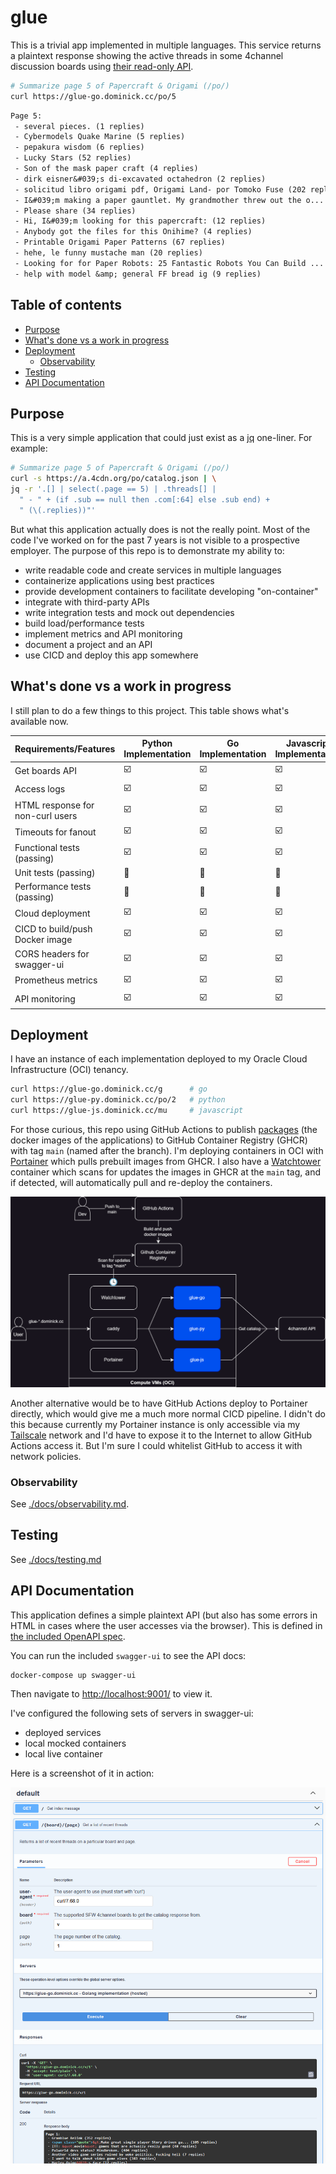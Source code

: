 # glue <!-- omit in toc -->

This is a trivial app implemented in multiple languages. This service returns a plaintext response showing the active threads in some 4channel discussion boards using [their read-only API](https://github.com/4chan/4chan-API). 

```sh
# Summarize page 5 of Papercraft & Origami (/po/)
curl https://glue-go.dominick.cc/po/5
```
```txt
Page 5: 
 - several pieces. (1 replies)
 - Cybermodels Quake Marine (5 replies)
 - pepakura wisdom (6 replies)
 - Lucky Stars (52 replies)
 - Son of the mask paper craft (4 replies)
 - dirk eisner&#039;s di-excavated octahedron (2 replies)
 - solicitud libro origami pdf, Origami Land- por Tomoko Fuse (202 replies)
 - I&#039;m making a paper gauntlet. My grandmother threw out the o... (16 replies)
 - Please share (34 replies)
 - Hi, I&#039;m looking for this papercraft: (12 replies)
 - Anybody got the files for this Onihime? (4 replies)
 - Printable Origami Paper Patterns (67 replies)
 - hehe, le funny mustache man (20 replies)
 - Looking for for Paper Robots: 25 Fantastic Robots You Can Build ... (2 replies)
 - help with model &amp; general FF bread ig (9 replies)
```

## Table of contents <!-- omit in toc -->
- [Purpose](#purpose)
- [What's done vs a work in progress](#whats-done-vs-a-work-in-progress)
- [Deployment](#deployment)
  - [Observability](#observability)
- [Testing](#testing)
- [API Documentation](#api-documentation)


## Purpose
This is a very simple application that could just exist as a [jq](https://jqlang.github.io/jq/) one-liner. For example:
```sh
# Summarize page 5 of Papercraft & Origami (/po/)
curl -s https://a.4cdn.org/po/catalog.json | \
jq -r '.[] | select(.page == 5) | .threads[] |
  " - " + (if .sub == null then .com[:64] else .sub end) +
  " (\(.replies))"'
```

But what this application actually does is not the really point. Most of the code I've worked on for the past 7 years is not visible to a prospective employer. The purpose of this repo is to demonstrate my ability to:
- write readable code and create services in multiple languages
- containerize applications using best practices
- provide development containers to facilitate developing "on-container"
- integrate with third-party APIs
- write integration tests and mock out dependencies
- build load/performance tests
- implement metrics and API monitoring
- document a project and an API
- use CICD and deploy this app somewhere

## What's done vs a work in progress
I still plan to do a few things to this project. This table shows what's available now.

|Requirements/Features|Python<br>Implementation|Go<br>Implementation|Javascript<br>Implementation|
|---|---|---|---|
|Get boards API|☑️|☑️|☑️|
|Access logs|☑️|☑️|☑️|
|HTML response for non-curl users|☑️|☑️|☑️|
|Timeouts for fanout|☑️|☑️|☑️|
|Functional tests (passing)|☑️|☑️|☑️|
|Unit tests (passing)|🔲|🔲|🔲|
|Performance tests (passing)|🔲|🔲|🔲|
|Cloud deployment|☑️|☑️|☑️|
|CICD to build/push Docker image|☑️|☑️|☑️|
|CORS headers for swagger-ui|☑️|☑️|☑️|
|Prometheus metrics|☑️|☑️|☑️|
|API monitoring|☑️|☑️|☑️|

## Deployment
I have an instance of each implementation deployed to my Oracle Cloud Infrastructure (OCI) tenancy. 

```sh
curl https://glue-go.dominick.cc/g      # go
curl https://glue-py.dominick.cc/po/2   # python
curl https://glue-js.dominick.cc/mu     # javascript
```

For those curious, this repo using GitHub Actions to publish [packages](https://github.com/dominickp?tab=packages&repo_name=glue) (the docker images of the applications) to GitHub Container Registry (GHCR) with tag `main` (named after the branch). I'm deploying containers in OCI with [Portainer](https://www.portainer.io/) which pulls prebuilt images from GHCR. I also have a [Watchtower](https://containrrr.dev/watchtower/) container which scans for updates the images in GHCR at the `main` tag, and if detected, will automatically pull and re-deploy the containers. 

<img src="./docs/img/glue-deployment.drawio.png">

Another alternative would be to have GitHub Actions deploy to Portainer directly, which would give me a much more normal CICD pipeline. I didn't do this because currently my Portainer instance is only accessible via my [Tailscale](https://tailscale.com/) network and I'd have to expose it to the Internet to allow GitHub Actions access it. But I'm sure I could whitelist GitHub to access it with network policies.

### Observability
See [./docs/observability.md](./docs/observability.md).

## Testing
See [./docs/testing.md](./docs/testing.md)

## API Documentation
This application defines a simple plaintext API (but also has some errors in HTML in cases where the user accesses via the browser). This is defined in [the included OpenAPI spec](./schema/swagger.yml).

You can run the included `swagger-ui` to see the API docs:

```sh
docker-compose up swagger-ui
```

Then navigate to [http://localhost:9001/](http://localhost:9001/) to view it.

I've configured the following sets of servers in swagger-ui:
- deployed services
- local mocked containers
- local live container

Here is a screenshot of it in action:

<img src="./docs/img/swagger-ui.png">
